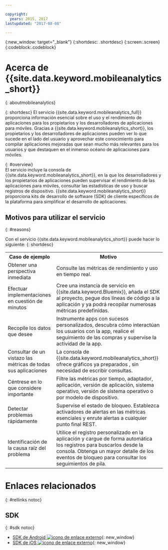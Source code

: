 ```yaml
---

copyright:
  years: 2015, 2017
lastupdated: "2017-08-08"

---
```

{:new_window: target="_blank"}
{:shortdesc: .shortdesc}
{:screen:.screen}
{:codeblock:.codeblock}

# Acerca de {{site.data.keyword.mobileanalytics_short}}  
{: aboutmobileanalytics}

{: shortdesc}
El servicio {{site.data.keyword.mobileanalytics_full}} proporciona información esencial sobre el uso y el rendimiento de aplicaciones para los propietarios y los desarrolladores de aplicaciones para móviles. Gracias a {{site.data.keyword.mobileanalytics_short}}, los propietarios y los desarrolladores de aplicaciones pueden ver lo que sucede en el lado del usuario y aprovechar este conocimiento para compilar aplicaciones mejoradas que sean mucho más relevantes para los usuarios y que destaquen en el inmenso océano de aplicaciones para móviles. 

{: #overview}  
El servicio incluye la consola de {{site.data.keyword.mobileanalytics_short}}, en la que los desarrolladores y los propietarios de aplicaciones pueden supervisar el rendimiento de las aplicaciones para móviles, consultar las estadísticas de uso y buscar registros de dispositivo.  {{site.data.keyword.mobileanalytics_short}} proporciona kits de desarrollo de software (SDK) de cliente específicos de la plataforma para simplificar el desarrollo de aplicaciones.

<!-- Mobile Analytics Server SDKs - set of server SDKs to protect resources that are-->
<!--hosted on {{site.data.keyword.Bluemix_notm}}. Currently supported runtimes are-->
<!--Node.js and Java for Liberty.-->

<!-- and includes the following capabilities: -->
<!-- * Near real-time analytics for client activity. Exp -->
<!--* Network latency analytics. GA only -->
<!-- * Client log search and download. Exp -->
<!--* Server log search and download. GA only -->
<!-- Crash and stack trace search. Exp -->

## Motivos para utilizar el servicio
{: #reasons}

Con el servicio {{site.data.keyword.mobileanalytics_short}} puede hacer lo siguiente:
{: shortdesc}

<table>
  <tr>
    <th> Caso de ejemplo </th>
    <th> Motivo </th>
  </tr>
  <tr>
    <td> Obtener una perspectiva inmediata </td>
    <td> Consulte las métricas de rendimiento y uso en tiempo real. </td>
  </tr>
  <tr>
    <td> Efectuar implementaciones en cuestión de minutos </td>
    <td> Cree una instancia de servicio en {{site.data.keyword.Bluemix}}, añada el SDK al proyecto, pegue dos líneas de código a la aplicación y ya podrá recopilar numerosas métricas predefinidas. </td>
  </tr>
  <tr>
    <td> Recopile los datos que desee </td>
    <td> Instrumente apps con sucesos personalizados, descubra cómo interactúan los usuarios con la app, realice el seguimiento de las compras y supervise la actividad de la app.  </td>
  </tr>
  <tr>
    <td> Consultar de un vistazo las métricas de todas sus aplicaciones </td>
    <td> La consola de {{site.data.keyword.mobileanalytics_short}} ofrece gráficos <!-- both --> ya preparados <!--and custom-->, sin necesidad de escribir consultas. </td>
  </tr>
  <tr>
    <td> Céntrese en lo que considere importante </td>
    <td> Filtre las métricas por tiempo, adaptador, aplicación, versión de aplicación, sistema operativo, versión de sistema operativo o por modelo de dispositivo.  </td>
  </tr>
  <tr>
    <td> Detectar problemas rápidamente </td>
    <td> Supervise el estado de bloqueo. Establezca activadores de alertas en las métricas esenciales y enrute alertas a cualquier punto final REST.  </td>
  </tr>
  <tr>
    <td> Identificación de la causa raíz del problema </td>
    <td> Utilice el registro personalizado en la aplicación y cargue de forma automática los registros para buscarlos desde la consola. Obtenga un mayor detalle de los eventos de bloqueo para consultar los seguimientos de pila.  </td>
  </tr>  
</table>

# Enlaces relacionados
{: #rellinks notoc}

## SDK
{: #sdk notoc}
<!-- Links to SDK download and SDK Developer Guide -->
* [SDK de Android ![icono de enlace externo](../../icons/launch-glyph.svg "icono de enlace externo")](https://github.com/ibm-bluemix-mobile-services/bms-clientsdk-android-core){: new_window} 
* [SDK de iOS ![icono de enlace externo](../../icons/launch-glyph.svg "icono de enlace externo")](https://github.com/ibm-bluemix-mobile-services/bms-clientsdk-swift-core){: new_window}

